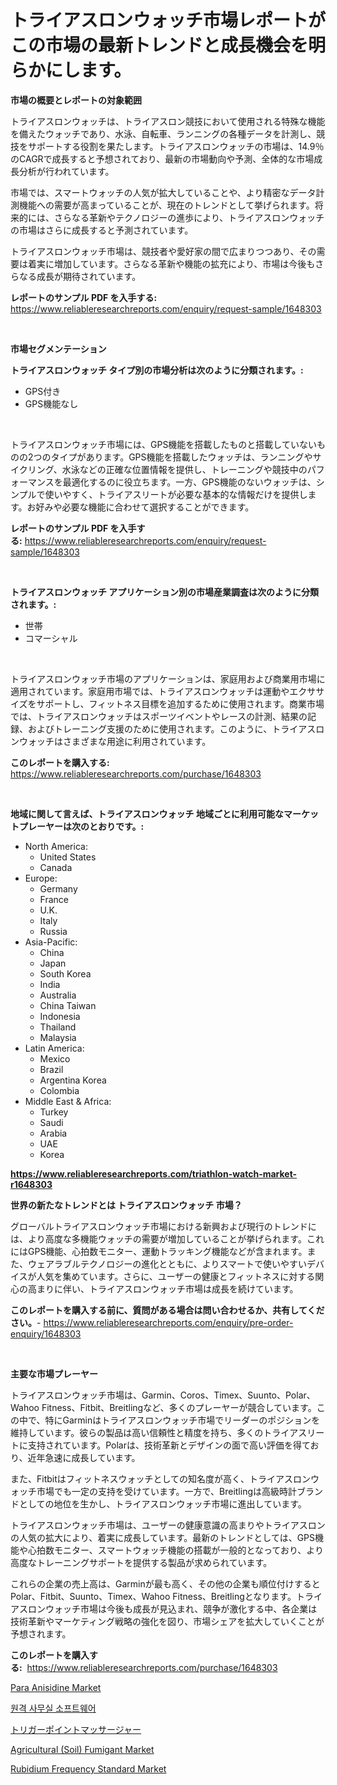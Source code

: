 <p><h1>トライアスロンウォッチ市場レポートがこの市場の最新トレンドと成長機会を明らかにします。</h1></p><p><strong>市場の概要とレポートの対象範囲</strong></p>
<p><p>トライアスロンウォッチは、トライアスロン競技において使用される特殊な機能を備えたウォッチであり、水泳、自転車、ランニングの各種データを計測し、競技をサポートする役割を果たします。トライアスロンウォッチの市場は、14.9％のCAGRで成長すると予想されており、最新の市場動向や予測、全体的な市場成長分析が行われています。</p><p>市場では、スマートウォッチの人気が拡大していることや、より精密なデータ計測機能への需要が高まっていることが、現在のトレンドとして挙げられます。将来的には、さらなる革新やテクノロジーの進歩により、トライアスロンウォッチの市場はさらに成長すると予測されています。</p><p>トライアスロンウォッチ市場は、競技者や愛好家の間で広まりつつあり、その需要は着実に増加しています。さらなる革新や機能の拡充により、市場は今後もさらなる成長が期待されています。</p></p>
<p><strong>レポートのサンプル PDF を入手する:</strong> <a href="https://www.reliableresearchreports.com/enquiry/request-sample/1648303">https://www.reliableresearchreports.com/enquiry/request-sample/1648303</a></p>
<p>&nbsp;</p>
<p><strong>市場セグメンテーション</strong></p>
<p><strong>トライアスロンウォッチ タイプ別の市場分析は次のように分類されます。:</strong></p>
<p><ul><li>GPS付き</li><li>GPS機能なし</li></ul></p>
<p>&nbsp;</p>
<p><p>トライアスロンウォッチ市場には、GPS機能を搭載したものと搭載していないものの2つのタイプがあります。GPS機能を搭載したウォッチは、ランニングやサイクリング、水泳などの正確な位置情報を提供し、トレーニングや競技中のパフォーマンスを最適化するのに役立ちます。一方、GPS機能のないウォッチは、シンプルで使いやすく、トライアスリートが必要な基本的な情報だけを提供します。お好みや必要な機能に合わせて選択することができます。</p></p>
<p><strong>レポートのサンプル PDF を入手する:</strong>&nbsp;<a href="https://www.reliableresearchreports.com/enquiry/request-sample/1648303">https://www.reliableresearchreports.com/enquiry/request-sample/1648303</a></p>
<p>&nbsp;</p>
<p><strong> トライアスロンウォッチ アプリケーション別の市場産業調査は次のように分類されます。:</strong></p>
<p><ul><li>世帯</li><li>コマーシャル</li></ul></p>
<p>&nbsp;</p>
<p><p>トライアスロンウォッチ市場のアプリケーションは、家庭用および商業用市場に適用されています。家庭用市場では、トライアスロンウォッチは運動やエクササイズをサポートし、フィットネス目標を追加するために使用されます。商業市場では、トライアスロンウォッチはスポーツイベントやレースの計測、結果の記録、およびトレーニング支援のために使用されます。このように、トライアスロンウォッチはさまざまな用途に利用されています。</p></p>
<p><strong>このレポートを購入する:</strong>&nbsp; <a href="https://www.reliableresearchreports.com/purchase/1648303">https://www.reliableresearchreports.com/purchase/1648303</a></p>
<p>&nbsp;</p>
<p><strong>地域に関して言えば、トライアスロンウォッチ 地域ごとに利用可能なマーケットプレーヤーは次のとおりです。:</strong></p>
<p><ul>
    <li>
        North America:
        <ul>
            <li>United States</li>
            <li>Canada</li>
        </ul>
    </li>
    <li>
        Europe:
        <ul>
            <li>Germany</li>
            <li>France</li>
            <li>U.K.</li>
            <li>Italy</li>
            <li>Russia</li>
        </ul>
    </li>
    <li>
        Asia-Pacific:
        <ul>
            <li>China</li>
            <li>Japan</li>
            <li>South Korea</li>
            <li>India</li>
            <li>Australia</li>
            <li>China Taiwan</li>
            <li>Indonesia</li>
            <li>Thailand</li>
            <li>Malaysia</li>
        </ul>
    </li>
    <li>
        Latin America:
        <ul>
            <li>Mexico</li>
            <li>Brazil</li>
            <li>Argentina Korea</li>
            <li>Colombia</li>
        </ul>
    </li>
    <li>
        Middle East & Africa:
        <ul>
            <li>Turkey</li>
            <li>Saudi</li>
            <li>Arabia</li>
            <li>UAE</li>
            <li>Korea</li>
        </ul>
    </li>
    </ul></p>
<p><strong><a href="https://www.reliableresearchreports.com/triathlon-watch-market-r1648303">https://www.reliableresearchreports.com/triathlon-watch-market-r1648303</a></strong>&nbsp;</p>
<p><strong>世界の新たなトレンドとは トライアスロンウォッチ 市場？</strong></p>
<p><p>グローバルトライアスロンウォッチ市場における新興および現行のトレンドには、より高度な多機能ウォッチの需要が増加していることが挙げられます。これにはGPS機能、心拍数モニター、運動トラッキング機能などが含まれます。また、ウェアラブルテクノロジーの進化とともに、よりスマートで使いやすいデバイスが人気を集めています。さらに、ユーザーの健康とフィットネスに対する関心の高まりに伴い、トライアスロンウォッチ市場は成長を続けています。</p></p>
<p><strong>このレポートを購入する前に、質問がある場合は問い合わせるか、共有してください。</strong>- <a href="https://www.reliableresearchreports.com/enquiry/pre-order-enquiry/1648303">https://www.reliableresearchreports.com/enquiry/pre-order-enquiry/1648303</a></p>
<p>&nbsp;</p>
<p><strong>主要な市場プレーヤー</strong></p>
<p><p>トライアスロンウォッチ市場は、Garmin、Coros、Timex、Suunto、Polar、Wahoo Fitness、Fitbit、Breitlingなど、多くのプレーヤーが競合しています。この中で、特にGarminはトライアスロンウォッチ市場でリーダーのポジションを維持しています。彼らの製品は高い信頼性と精度を持ち、多くのトライアスリートに支持されています。Polarは、技術革新とデザインの面で高い評価を得ており、近年急速に成長しています。</p><p>また、Fitbitはフィットネスウォッチとしての知名度が高く、トライアスロンウォッチ市場でも一定の支持を受けています。一方で、Breitlingは高級時計ブランドとしての地位を生かし、トライアスロンウォッチ市場に進出しています。</p><p>トライアスロンウォッチ市場は、ユーザーの健康意識の高まりやトライアスロンの人気の拡大により、着実に成長しています。最新のトレンドとしては、GPS機能や心拍数モニター、スマートウォッチ機能の搭載が一般的となっており、より高度なトレーニングサポートを提供する製品が求められています。</p><p>これらの企業の売上高は、Garminが最も高く、その他の企業も順位付けするとPolar、Fitbit、Suunto、Timex、Wahoo Fitness、Breitlingとなります。トライアスロンウォッチ市場は今後も成長が見込まれ、競争が激化する中、各企業は技術革新やマーケティング戦略の強化を図り、市場シェアを拡大していくことが予想されます。</p></p>
<p><strong>このレポートを購入する:</strong>&nbsp;&nbsp;<a href="https://www.reliableresearchreports.com/purchase/1648303">https://www.reliableresearchreports.com/purchase/1648303</a></p>
<p><p><a href="https://issuu.com/reportprime-2/docs/para-anisidine-market-size-2030.ppt_d87ea36d8bebbd">Para Anisidine Market</a></p><p><a href="https://medium.com/@jesseperry626/%EC%9B%90%EA%B2%A9-%EC%82%AC%EB%AC%B4%EC%8B%A4-%EC%86%8C%ED%94%84%ED%8A%B8%EC%9B%A8%EC%96%B4-%EC%8B%9C%EC%9E%A5-%EC%9C%A0%ED%98%95-%EC%9D%91%EC%9A%A9-%EB%B0%8F-%EC%A7%80%EB%A6%AC%EB%B3%84-%EC%A2%85%ED%95%A9-%ED%8F%89%EA%B0%80-20a403cd52d9">원격 사무실 소프트웨어</a></p><p><a href="https://github.com/schmahlson/Market-Research-Report-List-1/blob/main/900608228150.md">トリガーポイントマッサージャー</a></p><p><a href="https://www.linkedin.com/pulse/agricultural-soil-fumigant-market-research-report-forecasted-rtase?trackingId=fw3Tk8RvWwvNSg8xz8%2BehA%3D%3D">Agricultural (Soil) Fumigant Market</a></p><p><a href="https://github.com/pgtimber/Market-Research-Report-List-2/blob/main/rubidium-frequency-standard-market.md">Rubidium Frequency Standard Market</a></p></p>
